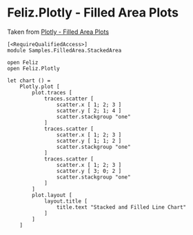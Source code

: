 # Feliz.Plotly - Filled Area Plots

Taken from [Plotly - Filled Area Plots](https://plot.ly/javascript/filled-area-plots/#stacked-area-chart)

```fsharp:plotly-chart-filledarea-stackedarea
[<RequireQualifiedAccess>]
module Samples.FilledArea.StackedArea

open Feliz
open Feliz.Plotly

let chart () =
    Plotly.plot [
        plot.traces [
            traces.scatter [
                scatter.x [ 1; 2; 3 ]
                scatter.y [ 2; 1; 4 ]
                scatter.stackgroup "one"
            ]
            traces.scatter [
                scatter.x [ 1; 2; 3 ]
                scatter.y [ 1; 1; 2 ]
                scatter.stackgroup "one"
            ]
            traces.scatter [
                scatter.x [ 1; 2; 3 ]
                scatter.y [ 3; 0; 2 ]
                scatter.stackgroup "one"
            ]
        ]
        plot.layout [
            layout.title [
                title.text "Stacked and Filled Line Chart"
            ]
        ]
    ]
```